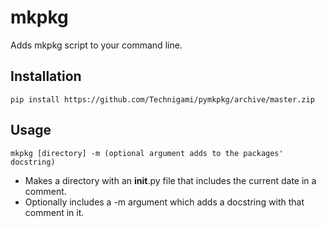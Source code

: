 # mkpkg
Adds mkpkg script to your command line. 

## Installation 

````
pip install https://github.com/Technigami/pymkpkg/archive/master.zip
````


## Usage

```
mkpkg [directory] -m (optional argument adds to the packages' docstring)
```

- Makes a directory with an __init__.py file that includes the current date in a comment.  
- Optionally includes a -m argument which adds a docstring with that comment in it. 
